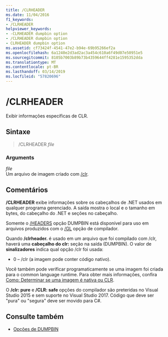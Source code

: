 ```yaml
---
title: /CLRHEADER
ms.date: 11/04/2016
f1_keywords:
- /CLRHEADER
helpviewer_keywords:
- -CLRHEADER dumpbin option
- /CLRHEADER dumpbin option
- CLRHEADER dumpbin option
ms.assetid: cf73424f-4541-47e2-b94e-69b95266ef2a
ms.openlocfilehash: 6a1240e2d3ad2ac3a454c610a6f49d07e50951e5
ms.sourcegitcommit: 8105b7003b89b73b4359644ff4281e1595352dda
ms.translationtype: MT
ms.contentlocale: pt-BR
ms.lasthandoff: 03/14/2019
ms.locfileid: "57820696"
---
```

# <a name="clrheader"></a>/CLRHEADER

Exibir informações específicas de CLR.

## <a name="syntax"></a>Sintaxe

> /CLRHEADER *file*

### <a name="arguments"></a>Arguments

*file*<br/>
Um arquivo de imagem criado com [/clr](clr-common-language-runtime-compilation.md).

## <a name="remarks"></a>Comentários

**/CLRHEADER** exibe informações sobre os cabeçalhos de .NET usados em qualquer programa gerenciado. A saída mostra o local e o tamanho em bytes, do cabeçalho do .NET e seções no cabeçalho.

Somente o [/HEADERS](headers.md) opção DUMPBIN está disponível para uso em arquivos produzidos com o [/GL](gl-whole-program-optimization.md) opção de compilador.

Quando **/clrheader.** é usado em um arquivo que foi compilado com /clr, haverá uma **cabeçalho do clr:** seção na saída (DUMPBIN). O valor de **sinalizadores** indica qual opção /clr foi usada:

- 0 – /clr (a imagem pode conter código nativo).

Você também pode verificar programaticamente se uma imagem foi criada para o common language runtime.  Para obter mais informações, confira [Como: Determinar se uma imagem é nativa ou CLR](../../dotnet/how-to-determine-if-an-image-is-native-or-clr.md).

O **/clr: pure** e **/CLR: safe** opções do compilador são preteridas no Visual Studio 2015 e sem suporte no Visual Studio 2017. Código que deve ser "pura" ou "segura" deve ser movido para C#.

## <a name="see-also"></a>Consulte também

- [Opções de DUMPBIN](dumpbin-options.md)
